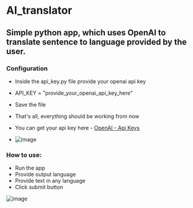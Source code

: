# AI_translator

## Simple python app, which uses OpenAI to translate sentence to language provided by the user.
### Configuration
- Inside the api_key.py file provide your openai api key 
- API_KEY = "provide_your_openai_api_key_here"
- Save the file 
- That's all, everything should be working from now
- You can get your api key here - [OpenAI - Api Keys](https://platform.openai.com/account/api-keys)

- ![image](https://user-images.githubusercontent.com/107316656/226877707-fb15d7e6-2fba-4eb7-bdfa-b71150a93009.png)


### How to use:
- Run the app 
- Provide output language 
- Provide text in any language
- Click submit button


![image](https://user-images.githubusercontent.com/107316656/226874702-4f66bb47-e641-4365-93e2-f8b8c99656f9.png)
